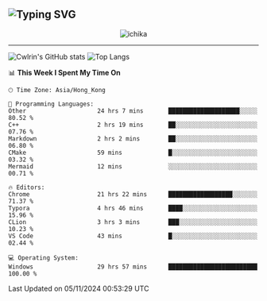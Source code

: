 ![Typing SVG](https://readme-typing-svg.demolab.com?font=Jost&size=24&pause=1000&color=7799EE&vCenter=true&multiline=true&random=false&width=435&height=100&lines=Hi+there;I'm+Sakurakouji+Nanaha;You+can+also+tell+me+Cwlrin%E2%98%86)
---
<p align="center">
  <img src="https://image.cwlrin.wiki/images/2024/06/17/Happy-Birthday2023---.png" alt="ichika" border="0" />
</p>

---
![Cwlrin's GitHub stats](https://github-readme-stats.vercel.app/api?username=cwlrin&show_icons=true&theme=buefy)
![Top Langs](https://github-readme-stats.vercel.app/api/top-langs/?username=cwlrin&layout=compact&hide=html,css)

<!--START_SECTION:waka-->
📊 **This Week I Spent My Time On** 

```text
🕑︎ Time Zone: Asia/Hong_Kong

💬 Programming Languages: 
Other                    24 hrs 7 mins       ████████████████████░░░░░   80.52 % 
C++                      2 hrs 19 mins       ██░░░░░░░░░░░░░░░░░░░░░░░   07.76 % 
Markdown                 2 hrs 2 mins        ██░░░░░░░░░░░░░░░░░░░░░░░   06.80 % 
CMake                    59 mins             █░░░░░░░░░░░░░░░░░░░░░░░░   03.32 % 
Mermaid                  12 mins             ░░░░░░░░░░░░░░░░░░░░░░░░░   00.71 % 

🔥 Editors: 
Chrome                   21 hrs 22 mins      ██████████████████░░░░░░░   71.37 % 
Typora                   4 hrs 46 mins       ████░░░░░░░░░░░░░░░░░░░░░   15.96 % 
CLion                    3 hrs 3 mins        ███░░░░░░░░░░░░░░░░░░░░░░   10.23 % 
VS Code                  43 mins             █░░░░░░░░░░░░░░░░░░░░░░░░   02.44 % 

💻 Operating System: 
Windows                  29 hrs 57 mins      █████████████████████████   100.00 % 
```


 Last Updated on 05/11/2024 00:53:29 UTC
<!--END_SECTION:waka-->

